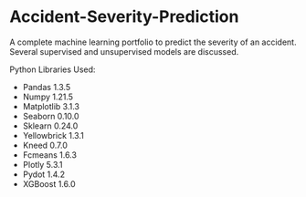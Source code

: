 # Accident-Severity-Prediction
A complete machine learning portfolio to predict the severity of an accident. Several supervised and unsupervised models are discussed.

Python Libraries Used:
- Pandas  1.3.5
- Numpy 1.21.5
- Matplotlib  3.1.3
- Seaborn 0.10.0
- Sklearn 0.24.0
- Yellowbrick 1.3.1
- Kneed 0.7.0
- Fcmeans 1.6.3
- Plotly  5.3.1  
- Pydot 1.4.2
- XGBoost 1.6.0

